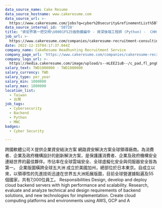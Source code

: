 ```yaml
---
data_source_name: Cake Resume
data_source_hostname: www.cakeresume.com
data_source_url: >-
  https://www.cakeresume.com/jobs?q=cyber%20security&refinementList%5Blang_name%5D%5B0%5D=English&refinementList%5Bsalary_type%5D=per_year&range%5Bsalary_range%5D%5Bmin%5D=1000000
data_source_internal_id: '50728'
title: "資安界第一把交椅\U0001F525強勢擴編中 - 資深後端工程師 (Python) -  CHH"
job_url: >-
  https://www.cakeresume.com/companies/cakeresume-recruitment-consulting/jobs/26a22e
date: 2022-12-15T04:17:37.044Z
company_name: CakeResume Headhunting Recruitment Service
company_page_url: 'https://www.cakeresume.com/companies/cakeresume-recruitment-consulting'
company_logo_url: >-
  https://media.cakeresume.com/image/upload/s--mLEE21uB--/c_pad,fl_png8,h_200,w_200/v1620881212/vdbipassrdfr8omwzeq6.png
salary_text: TWD1000000 - TWD1800000
salary_currency: TWD
salary_type: per_year
salary_min: 1000000
salary_max: 1800000
location_list:
  - Taiwan
  - 台灣
job_tags:
  - Cybersecurity
  - Backend
  - Python
  - MNC
badges:
  - Cyber Security

---
```


跨國軟體公司Ｘ提供企業資安結決方案 網路資安解決方案全球領導廠商。為消費者、企業及政府機構設計的創新解決方案，是保護護消費者、企業及政府機構安全連結世界的最佳夥伴。市佔率在全球雲端安全、全球虛擬化安全與伺服器安全皆為第一。 企業版圖橫跨全球五大洲 成立於美國加州，總部位於日本東京。自成立以來，以領導性的先進技術迅速在世界五大洲拓展版圖，目前全球營運據點遍及55個國家，共有7,000位員工。 Responsibilities Design, develop and deploy cloud backend servers with high performance and scalability. Research, evaluate and analyze technical and design requirements of backend solutions, and new technologies for implementation. Create cloud computing platforms and environments using AWS, GCP and A
